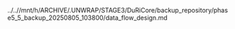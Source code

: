 ../..//mnt/h/ARCHIVE/.UNWRAP/STAGE3/DuRiCore/backup_repository/phase5_5_backup_20250805_103800/data_flow_design.md